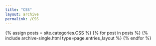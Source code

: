 ```yaml
---
title: "CSS"
layout: archive
permalink: /CSS
---
```


{% assign posts = site.categories.CSS %}
{% for post in posts %} {% include archive-single.html type=page.entries_layout %} {% endfor %}
